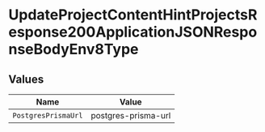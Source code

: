 # UpdateProjectContentHintProjectsResponse200ApplicationJSONResponseBodyEnv8Type


## Values

| Name                | Value               |
| ------------------- | ------------------- |
| `PostgresPrismaUrl` | postgres-prisma-url |